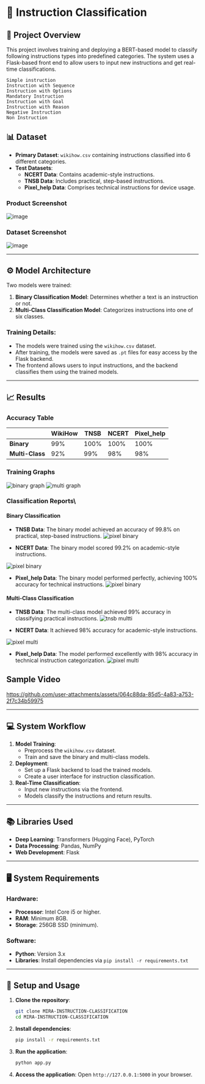 # 🧠 **Instruction Classification**

## 📜 **Project Overview**
This project involves training and deploying a BERT-based model to classify following instructions types into predefined categories. The system uses a Flask-based front end to allow users to input new instructions and get real-time classifications.

    Simple instruction
    Instruction with Sequence
    Instruction with Options
    Mandatory Instruction
    Instruction with Goal
    Instruction with Reason
    Negative Instruction
    Non Instruction


## 📊 **Dataset**
- **Primary Dataset**: `wikihow.csv` containing instructions classified into 6 different categories.
- **Test Datasets**:
  - **NCERT Data**: Contains academic-style instructions.
  - **TNSB Data**: Includes practical, step-based instructions.
  - **Pixel_help Data**: Comprises technical instructions for device usage.

### Product Screenshot
![image](https://github.com/user-attachments/assets/45358c0e-b98e-4829-8c19-756135a68713)


### Dataset Screenshot
![image](https://github.com/user-attachments/assets/4d6699fc-fb3f-4346-83ae-baf21cbbd7a5)


---

## ⚙️ **Model Architecture**
Two models were trained:
1. **Binary Classification Model**: Determines whether a text is an instruction or not.
2. **Multi-Class Classification Model**: Categorizes instructions into one of six classes.

### Training Details:
- The models were trained using the `wikihow.csv` dataset.
- After training, the models were saved as `.pt` files for easy access by the Flask backend.
- The frontend allows users to input instructions, and the backend classifies them using the trained models.

---

## 📈 **Results**
### Accuracy Table
|                | WikiHow | **TNSB**| **NCERT** | **Pixel_help** |
|----------------|---------|---------|-----------|----------------|
| **Binary**     |   99%   |   100%  |     100%  |        100%    |
| **Multi-Class**|   92%   |    99%  |      98%  |        98%     |

### Training Graphs
![binary graph](https://github.com/user-attachments/assets/89962a7a-9357-4253-b55c-35c5e1a54688)
![multi graph](https://github.com/user-attachments/assets/95e362c0-b092-4373-b417-027eb974be8f)


### Classification Reports\

#### **Binary Classification**
- **TNSB Data**: The binary model achieved an accuracy of 99.8% on practical, step-based instructions.
![pixel binary](https://github.com/user-attachments/assets/068a4858-950b-48a4-a68a-0b2d21918a1e)

- **NCERT Data**: The binary model scored 99.2% on academic-style instructions.
  
![pixel binary](https://github.com/user-attachments/assets/068a4858-950b-48a4-a68a-0b2d21918a1e)


- **Pixel_help Data**: The binary model performed perfectly, achieving 100% accuracy for technical instructions.
![pixel binary](https://github.com/user-attachments/assets/068a4858-950b-48a4-a68a-0b2d21918a1e)

#### **Multi-Class Classification**
- **TNSB Data**: The multi-class model achieved 99% accuracy in classifying practical instructions.
  ![tnsb multti](https://github.com/user-attachments/assets/ad88fabb-fbd1-4ff2-820d-17e24224c018)

- **NCERT Data**: It achieved 98% accuracy for academic-style instructions.

![pixel multi](https://github.com/user-attachments/assets/ae8a4e39-2e15-4c07-80d3-da312ffbf868)

- **Pixel_help Data**: The model performed excellently with 98% accuracy in technical instruction categorization.
![pixel multi](https://github.com/user-attachments/assets/ae8a4e39-2e15-4c07-80d3-da312ffbf868)

## Sample Video
https://github.com/user-attachments/assets/064c88da-85d5-4a83-a753-2f7c34b59975



---

## 💻 **System Workflow**
1. **Model Training**:
   - Preprocess the `wikihow.csv` dataset.
   - Train and save the binary and multi-class models.
2. **Deployment**:
   - Set up a Flask backend to load the trained models.
   - Create a user interface for instruction classification.
3. **Real-Time Classification**:
   - Input new instructions via the frontend.
   - Models classify the instructions and return results.

---

## 📚 **Libraries Used**
- **Deep Learning**: Transformers (Hugging Face), PyTorch
- **Data Processing**: Pandas, NumPy
- **Web Development**: Flask

---

## 🖥️ **System Requirements**
### Hardware:
- **Processor**: Intel Core i5 or higher.
- **RAM**: Minimum 8GB.
- **Storage**: 256GB SSD (minimum).

### Software:
- **Python**: Version 3.x
- **Libraries**: Install dependencies via `pip install -r requirements.txt`

---

## 🚀 **Setup and Usage**
1. **Clone the repository**:
   ```bash
   git clone MIRA-INSTRUCTION-CLASSIFICATION
   cd MIRA-INSTRUCTION-CLASSIFICATION
   ```
2. **Install dependencies**:
   ```bash
   pip install -r requirements.txt
   ```
3. **Run the application**:
   ```bash
   python app.py
   ```
4. **Access the application**:
   Open `http://127.0.0.1:5000` in your browser.



